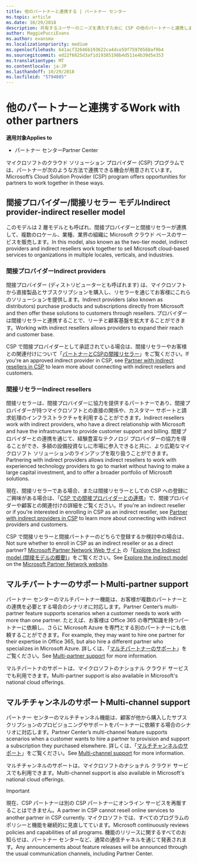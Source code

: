 ```yaml
---
title: 他のパートナーと連携する | パートナー センター
ms.topic: article
ms.date: 10/29/2018
description: 共有するユーザーのニーズを満たすために CSP の他のパートナーと連携します。
author: MaggiePucciEvans
ms.author: evansma
ms.localizationpriority: medium
ms.openlocfilehash: 641acf32646b193622ca4dce59f75970568af9b4
ms.sourcegitcommit: ed22f6825d3af1d19385198b4d511e4b39d5e353
ms.translationtype: MT
ms.contentlocale: ja-JP
ms.lasthandoff: 10/29/2018
ms.locfileid: "5794885"
---
```

# <a name="work-with-other-partners"></a><span data-ttu-id="380a7-103">他のパートナーと連携する</span><span class="sxs-lookup"><span data-stu-id="380a7-103">Work with other partners</span></span>

**<span data-ttu-id="380a7-104">適用対象</span><span class="sxs-lookup"><span data-stu-id="380a7-104">Applies to</span></span>**

-  <span data-ttu-id="380a7-105">パートナー センター</span><span class="sxs-lookup"><span data-stu-id="380a7-105">Partner Center</span></span>

<span data-ttu-id="380a7-106">マイクロソフトのクラウド ソリューション プロバイダー (CSP) プログラムでは、パートナーが次のような方法で連携できる機会が用意されています。</span><span class="sxs-lookup"><span data-stu-id="380a7-106">Microsoft’s Cloud Solution Provider (CSP) program offers opportunities for partners to work together in these ways.</span></span>

## <a name="indirect-provider-indirect-reseller-model"></a><span data-ttu-id="380a7-107">間接プロバイダー/間接リセラー モデル</span><span class="sxs-lookup"><span data-stu-id="380a7-107">Indirect provider-indirect reseller model</span></span>

<span data-ttu-id="380a7-108">このモデルは 2 層モデルとも呼ばれ、間接プロバイダーと間接リセラーが連携して、複数のロケール、業種、業界の組織に Microsoft クラウド ベースのサービスを販売します。</span><span class="sxs-lookup"><span data-stu-id="380a7-108">In this model, also known as the two-tier model, indirect providers and indirect resellers work together to sell Microsoft cloud-based services to organizations in multiple locales, verticals, and industries.</span></span> 

### <a name="indirect-providers"></a><span data-ttu-id="380a7-109">間接プロバイダー</span><span class="sxs-lookup"><span data-stu-id="380a7-109">Indirect providers</span></span> 

<span data-ttu-id="380a7-110">間接プロバイダー (ディストリビューターとも呼ばれます) は、マイクロソフトから直接製品とサブスクリプションを購入し、リセラーを通じてお客様にこれらのソリューションを提供します。</span><span class="sxs-lookup"><span data-stu-id="380a7-110">Indirect providers (also known as distributors) purchase products and subscriptions directly from Microsoft and then offer these solutions to customers through resellers.</span></span> <span data-ttu-id="380a7-111">プロバイダーは間接リセラーと連携することで、リーチと顧客基盤を拡大することができます。</span><span class="sxs-lookup"><span data-stu-id="380a7-111">Working with indirect resellers allows providers to expand their reach and customer base.</span></span> 

<span data-ttu-id="380a7-112">CSP で間接プロバイダーとして承認されている場合は、間接リセラーやお客様との関連付けについて「[パートナーとCSPの間接リセラー](indirect-provider-tasks-in-partner-center.md)」をご覧ください。</span><span class="sxs-lookup"><span data-stu-id="380a7-112">If you're an approved indirect provider in CSP, see [Partner with indirect resellers in CSP](indirect-provider-tasks-in-partner-center.md) to learn more about connecting with indirect resellers and customers.</span></span> 

### <a name="indirect-resellers"></a><span data-ttu-id="380a7-113">間接リセラー</span><span class="sxs-lookup"><span data-stu-id="380a7-113">Indirect resellers</span></span> 

<span data-ttu-id="380a7-114">間接リセラーは、間接プロバイダーに協力を提供するパートナーであり、間接プロバイダーが持つマイクロソフトとの直接の関係や、カスタマー サポートと請求処理のインフラストラクチャを利用することができます。</span><span class="sxs-lookup"><span data-stu-id="380a7-114">Indirect resellers work with indirect providers, who have a direct relationship with Microsoft and have the infrastructure to provide customer support and billing.</span></span> <span data-ttu-id="380a7-115">間接プロバイダーとの連携を通じて、経験豊富なテクノロジ プロバイダーの協力を得ることができ、多額の設備投資なしに市場に参入できると共に、より広範なマイクロソフト ソリューションのラインアップを取り扱うことができます。</span><span class="sxs-lookup"><span data-stu-id="380a7-115">Partnering with indirect providers allows indirect resellers to work with experienced technology providers to go to market without having to make a large capital investment, and to offer a broader portfolio of Microsoft solutions.</span></span> 

<span data-ttu-id="380a7-116">現在、間接リセラーである場合、または間接リセラーとしての CSP への登録にご興味がある場合は、「[CSP での間接プロバイダーとの連携](indirect-reseller-tasks-in-partner-center.md)」で、間接プロバイダーや顧客との関連付けの詳細をご覧ください。</span><span class="sxs-lookup"><span data-stu-id="380a7-116">If you're an indirect reseller or if you're interested in enrolling in CSP as an indirect reseller, see [Partner with indirect providers in CSP](indirect-reseller-tasks-in-partner-center.md) to learn more about connecting with indirect providers and customers.</span></span>

<span data-ttu-id="380a7-117">CSP で間接リセラーと間接パートナーのどちらで登録するか検討中の場合は、</span><span class="sxs-lookup"><span data-stu-id="380a7-117">Not sure whether to enroll in CSP as an indirect reseller or as a direct partner?</span></span> <span data-ttu-id="380a7-118">[Microsoft Partner Network Web サイト](https://partner.microsoft.com) の「[Explore the Indirect model (間接モデルの概要)](https://partner.microsoft.com/cloud-solution-provider/indirect)」をご覧ください。</span><span class="sxs-lookup"><span data-stu-id="380a7-118">See [Explore the indirect model](https://partner.microsoft.com/cloud-solution-provider/indirect) on the [Microsoft Partner Network website](https://partner.microsoft.com).</span></span>   

## <a name="multi-partner-support"></a><span data-ttu-id="380a7-119">マルチパートナーのサポート</span><span class="sxs-lookup"><span data-stu-id="380a7-119">Multi-partner support</span></span>

<span data-ttu-id="380a7-120">パートナー センターのマルチパートナー機能は、お客様が複数のパートナーとの連携を必要とする場合のシナリオに対応します。</span><span class="sxs-lookup"><span data-stu-id="380a7-120">Partner Center’s multi-partner feature supports scenarios when a customer needs to work with more than one partner.</span></span> <span data-ttu-id="380a7-121">たとえば、お客様は Office 365 の専門知識を持つパートナーに依頼し、さらに Microsoft Azure を専門とする別のパートナーにも依頼することができます。</span><span class="sxs-lookup"><span data-stu-id="380a7-121">For example, they may want to hire one partner for their expertise in Office 365, but also hire a different partner who specializes in Microsoft Azure.</span></span> <span data-ttu-id="380a7-122">詳しくは、「[マルチパートナーのサポート](multipartner.md)」をご覧ください。</span><span class="sxs-lookup"><span data-stu-id="380a7-122">See [Multi-partner support](multipartner.md) for more information.</span></span>

<span data-ttu-id="380a7-123">マルチパートナのサポートは、マイクロソフトのナショナル クラウド サービスでも利用できます。</span><span class="sxs-lookup"><span data-stu-id="380a7-123">Multi-partner support is also available in Microsoft's national cloud offerings.</span></span> 

## <a name="multi-channel-support"></a><span data-ttu-id="380a7-124">マルチチャンネルのサポート</span><span class="sxs-lookup"><span data-stu-id="380a7-124">Multi-channel support</span></span>

<span data-ttu-id="380a7-125">パートナー センターのマルチチャンネル機能は、顧客が他から購入したサブスクリプションのプロビジョニングやサポートをパートナーに依頼する場合のシナリオに対応します。</span><span class="sxs-lookup"><span data-stu-id="380a7-125">Partner Center’s multi-channel feature supports scenarios when a customer wants to hire a partner to provision and support a subscription they purchased elsewhere.</span></span> <span data-ttu-id="380a7-126">詳しくは、「[マルチチャンネルのサポート](multichannel.md)」をご覧ください。</span><span class="sxs-lookup"><span data-stu-id="380a7-126">See [Multi-channel support](multichannel.md) for more information.</span></span>

<span data-ttu-id="380a7-127">マルチチャンネルのサポートは、マイクロソフトのナショナル クラウド サービスでも利用できます。</span><span class="sxs-lookup"><span data-stu-id="380a7-127">Multi-channel support is also available in Microsoft's national cloud offerings.</span></span>

> [!IMPORTANT]  
> <span data-ttu-id="380a7-128">現在、CSP パートナーは別の CSP パートナーにオンライン サービスを再販することはできません。</span><span class="sxs-lookup"><span data-stu-id="380a7-128">A partner in CSP cannot resell online services to another partner in CSP currently.</span></span> <span data-ttu-id="380a7-129">マイクロソフトでは、すべてのプログラムのポリシーと機能を継続的に見直してています。</span><span class="sxs-lookup"><span data-stu-id="380a7-129">Microsoft continuously reviews policies and capabilities of all programs.</span></span> <span data-ttu-id="380a7-130">機能のリリースに関するすべてのお知らせは、パートナー センターなど、通常の通信チャネルを通じて発表されます。</span><span class="sxs-lookup"><span data-stu-id="380a7-130">Any announcements about feature releases will be announced through the usual communication channels, including Partner Center.</span></span> 

